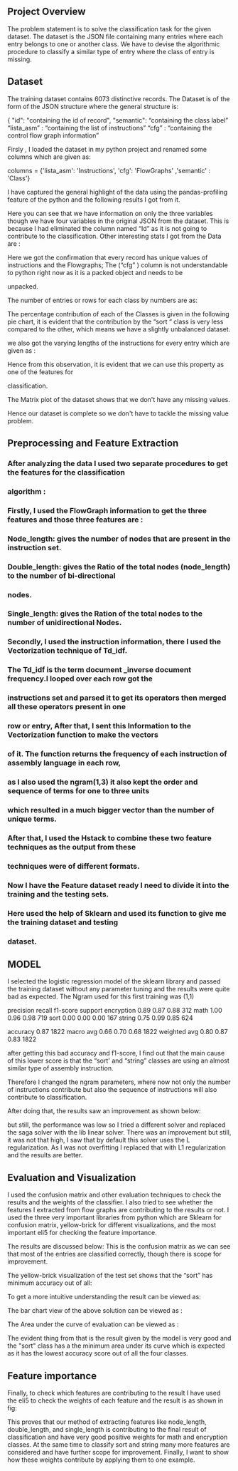 


## Project Overview

The problem statement is to solve the classification task for the given dataset. The dataset is the JSON
file containing many entries where each entry belongs to one or another class. We have to devise the
algorithmic procedure to classify a similar type of entry where the class of entry is missing.

## Dataset

The training dataset contains 6073 distinctive records. The Dataset is of the form of the JSON structure
where the general structure is:

{ "id": "containing the id of record",
"semantic": “containing the class label”
“lista_asm” : “containing the list of instructions”
“cfg” : “containing the control flow graph information”

Firsly , I loaded the dataset in my python project and renamed some columns which are given as:

columns = {'lista_asm': 'Instructions', 'cfg': 'FlowGraphs' ,'semantic' : 'Class'}

I have captured the general highlight of the data using the pandas-profiling feature of the python and
the following results I got from it.

Here you can see that we have information on only the three variables though we have four variables in
the original JSON from the dataset. This is because I had eliminated the column named “Id” as it is not
going to contribute to the classification.
Other interesting stats I got from the Data are :

Here we got the confirmation that every record has unique values of instructions and the Flowgraphs;
The (“cfg” ) column is not understandable to python right now as it is a packed object and needs to be


unpacked.

The number of entries or rows for each class by numbers are as:

The percentage contribution of each of the Classes is given in the following pie chart, it is evident that
the contribution by the “sort “ class is very less compared to the other, which means we have a slightly
unbalanced dataset.

we also got the varying lengths of the instructions for every entry which are given as :

Hence from this observation, it is evident that we can use this property as one of the features for


classification.

The Matrix plot of the dataset shows that we don't have any missing values.

Hence our dataset is complete so we don't have to tackle the missing value problem.

## Preprocessing and Feature Extraction

### After analyzing the data I used two separate procedures to get the features for the classification

### algorithm :

### Firstly, I used the FlowGraph information to get the three features and those three features are :

### Node_length: gives the number of nodes that are present in the instruction set.

### Double_length: gives the Ratio of the total nodes (node_length) to the number of bi-directional

### nodes.

### Single_length: gives the Ration of the total nodes to the number of unidirectional Nodes.

### Secondly, I used the instruction information, there I used the Vectorization technique of Td_idf.

### The Td_idf is the term document _inverse document frequency.I looped over each row got the

### instructions set and parsed it to get its operators then merged all these operators present in one

### row or entry, After that, I sent this Information to the Vectorization function to make the vectors

### of it. The function returns the frequency of each instruction of assembly language in each row,

### as I also used the ngram(1,3) it also kept the order and sequence of terms for one to three units

### which resulted in a much bigger vector than the number of unique terms.

### After that, I used the Hstack to combine these two feature techniques as the output from these

### techniques were of different formats.

### Now I have the Feature dataset ready I need to divide it into the training and the testing sets.

### Here used the help of Sklearn and used its function to give me the training dataset and testing

### dataset.


## MODEL

I selected the logistic regression model of the sklearn library and passed the training dataset without
any parameter tuning and the results were quite bad as expected. The Ngram used for this first training
was (1,1)

precision recall f1-score support
encryption 0.89 0.87 0.88 312
math 1.00 0.96 0.98 719
sort 0.00 0.00 0.00 167
string 0.75 0.99 0.85 624

accuracy 0.87 1822
macro avg 0.66 0.70 0.68 1822
weighted avg 0.80 0.87 0.83 1822

after getting this bad accuracy and f1-score, I find out that the main cause of this lower score is that the
“sort' and “string” classes are using an almost similar type of assembly instruction.

Therefore I changed the ngram parameters, where now not only the number of instructions contribute
but also the sequence of instructions will also contribute to classification.

After doing that, the results saw an improvement as shown below:

but still, the performance was low so I tried a different solver and replaced the saga solver with the lib
linear solver.
There was an improvement but still, it was not that high, I saw that by default this solver uses the L
regularization.
As I was not overfitting I replaced that with L1 regularization and the results are better.


## Evaluation and Visualization

I used the confusion matrix and other evaluation techniques to check the results and the weights of the
classifier. I also tried to see whether the features I extracted from flow graphs are contributing to the
results or not. I used the three very important libraries from python which are Sklearn for confusion
matrix, yellow-brick for different visualizations, and the most important eli5 for checking the feature
importance.

The results are discussed below:
This is the confusion matrix as we can see that most of the entries are classified correctly, though there
is scope for improvement.

The yellow-brick visualization of the test set shows that the “sort” has minimum accuracy out of all:


To get a more intuitive understanding the result can be viewed as:

The bar chart view of the above solution can be viewed as :

The Area under the curve of evaluation can be viewed as :

The evident thing from that is the result given by the model is very good and the "sort" class has a
the minimum area under its curve which is expected as it has the lowest accuracy score out of all the four
classes.


## Feature importance

Finally, to check which features are contributing to the result I have used the eli5 to check the weights
of each feature and the result is as shown in fig:


This proves that our method of extracting features like node_length, double_length, and single_length
is contributing to the final result of classification and have very good positive weights for math and
encryption classes. At the same time to classify sort and string many more features are considered and
have further scope for improvement.
Finally, I want to show how these weights contribute by applying them to one example.


